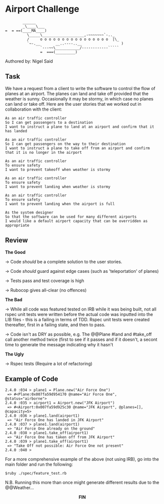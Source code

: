 Airport Challenge
=================

```
        ______
        _\____\___
=  = ==(____MA____)
          \_____\___________________,-~~~~~~~`-.._
          /     o o o o o o o o o o o o o o o o  |\_
          `~-.__       __..----..__                  )
                `---~~\___________/------------`````
                =  ===(_________)

```

Authored by: Nigel Said

Task
-----

We have a request from a client to write the software to control the flow of planes at an airport. The planes can land and take off provided that the weather is sunny. Occasionally it may be stormy, in which case no planes can land or take off.  Here are the user stories that we worked out in collaboration with the client:

```
As an air traffic controller 
So I can get passengers to a destination 
I want to instruct a plane to land at an airport and confirm that it has landed 

As an air traffic controller 
So I can get passengers on the way to their destination 
I want to instruct a plane to take off from an airport and confirm that it is no longer in the airport

As an air traffic controller 
To ensure safety 
I want to prevent takeoff when weather is stormy 

As an air traffic controller 
To ensure safety 
I want to prevent landing when weather is stormy 

As an air traffic controller 
To ensure safety 
I want to prevent landing when the airport is full 

As the system designer
So that the software can be used for many different airports
I would like a default airport capacity that can be overridden as appropriate
```


Review
------

**The Good**

-> Code *should* be a complete solution to the user stories.

-> Code *should* guard against edge cases (such as 'teleportation' of planes)

-> Tests pass and test coverage is high

-> Rubocop gives all-clear (no offences)

**The Bad**

-> While all code was featured tested on IRB while it was being built, not all rspec unit tests were written before the actual code was inputted into the LIB files - this is a failing in terms of TDD.  Rspec unit tests were created thereafter, first in a failing state, and then to pass.

-> Code isn't as DRY as possible, e.g. The @@Plane #land and #take_off call another method twice (first to see if it passes and if it doesn't, a secont time to generate the message indicating why it hasn't

**The Ugly**

-> Rspec tests (Require a lot of refactoring)


Example of Code
---------------

```
2.4.0 :034 > plane1 = Plane.new("Air Force One")
 => #<Plane:0x007fa59d954170 @name="Air Force One", @status="airborne"> 
2.4.0 :035 > airport1 = Airport.new("JFK Airport")
 => #<Airport:0x007fa59d925c30 @name="JFK Airport", @planes=[], @capacity=5> 
2.4.0 :036 > plane1.land(airport1)
 => "Air Force One has landed in JFK Airport" 
2.4.0 :037 > plane1.land(airport1)
 => "Air Force One already on the ground" 
2.4.0 :038 > plane1.take_off(airport1)
 => "Air Force One has taken off from JFK Airport" 
2.4.0 :039 > plane1.take_off(airport1)
 => "Take Off not possible: Air Force One not present" 
2.4.0 :040 > 
```

For a more comprehensive example of the above (not using IRB), go into the main folder and run the following:
```
$ruby ./spec/feature_test.rb
```
N.B. Running this more than once might generate different results due to the @@Weather...




<p align="center">
<b>FIN</b>
</p>



